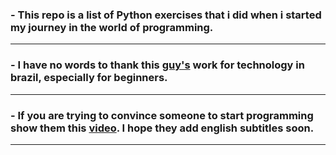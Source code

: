 ### - This repo is a list of Python exercises that i did when i started my journey in the world of programming.

---

### - I have no words to thank this [guy's](https://github.com/gustavoguanabara) work for technology in brazil, especially for beginners.

---

### - If you are trying to convince someone to start programming show them this [video](https://youtu.be/S9uPNppGsGo?list=PLvE-ZAFRgX8hnECDn1v9HNTI71veL3oW0). I hope they add english subtitles soon.

---
